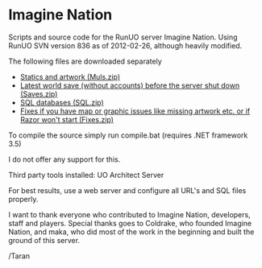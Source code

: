Imagine Nation
=============

Scripts and source code for the RunUO server Imagine Nation. 
Using RunUO SVN version 836 as of 2012-02-26, although heavily modified.

The following files are downloaded separately
* [Statics and artwork (Muls.zip)](http://in-uo.net/github/Muls.zip)
* [Latest world save (without accounts) before the server shut down (Saves.zip)](http://in-uo.net/github/Saves.zip)
* [SQL databases (SQL.zip)](http://in-uo.net/github/SQL.zip)
* [Fixes if you have map or graphic issues like missing artwork etc. or if Razor won't start (Fixes.zip)](http://in-uo.net/github/Fixes.zip)

To compile the source simply run compile.bat (requires .NET framework 3.5)

I do not offer any support for this.

Third party tools installed:
UO Architect Server

For best results, use a web server and configure all URL's and SQL files properly.

I want to thank everyone who contributed to Imagine Nation, developers, staff and players.
Special thanks goes to Coldrake, who founded Imagine Nation, and maka, who did most
of the work in the beginning and built the ground of this server.

/Taran
